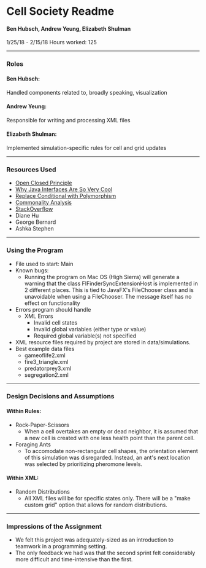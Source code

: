 Cell Society Readme
==

#### Ben Hubsch, Andrew Yeung, Elizabeth Shulman

1/25/18 - 2/15/18
Hours worked: 125

---
### Roles
#### Ben Hubsch:  
Handled components related to, broadly speaking, visualization

#### Andrew Yeung:  
Responsible for writing and processing XML files

#### Elizabeth Shulman:  
Implemented simulation-specific rules for cell and grid updates

---
### Resources Used
* [Open Closed Principle](https://www2.cs.duke.edu/courses/compsci308/spring18/readings/ocp.pdf)
* [Why Java Interfaces Are So Very Cool](https://www2.cs.duke.edu/courses/compsci308/spring18/readings/java_garage_ch17.pdf)
* [Replace Conditional with Polymorphism](https://sourcemaking.com/refactoring/replace-conditional-with-polymorphism)
*  [Commonality Analysis](https://www2.cs.duke.edu/courses/compsci308/spring18/readings/Coplien_Chap2.pdf)
*  [StackOverflow](https://stackoverflow.com)
*  Diane Hu
*  George Bernard
*  Ashka Stephen
---
### Using the Program
*  File used to start: Main
*  Known bugs:
    *  Running the program on Mac OS (High Sierra) will generate  a warning that the class FIFinderSyncExtensionHost is implemented in 2 different places. This is tied to JavaFX's FileChooser class and is unavoidable when using a FileChooser. The message itself has no effect on functionality
*  Errors program should handle
    *  XML Errors
        *  Invalid cell states
        *  Invalid global variables (either type or value)
        *  Required global variable(s) not specified
*  XML resource files required by project are stored in data/simulations.
*  Best example data files
    *  gameoflife2.xml
    *  fire3_triangle.xml
    *  predatorprey3.xml
    *  segregation2.xml
---
### Design Decisions and Assumptions
#### Within Rules:
*  Rock-Paper-Scissors
    *  When a cell overtakes an empty or dead neighbor, it is assumed that a new cell is created with one less health point than the parent cell. 
*  Foraging Ants
    *  To accomodate non-rectangular cell shapes, the orientation element of this simulation was disregarded. Instead, an ant's next location was selected by prioritizing pheromone levels.
#### Within XML:
*  Random Distributions
    *  All XML files will be for specific states only. There will be a "make custom grid" option that allows for random distributions.
---
### Impressions of the Assignment
*  We felt this project was adequately-sized as an introduction to teamwork in a programming setting.
*  The only feedback we had was that the second sprint felt considerably more difficult and time-intensive than the first.